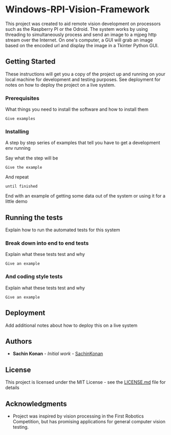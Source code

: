 # Windows-RPI-Vision-Framework

This project was created to aid remote vision development on processors such as the Raspberry PI or the Odroid. The system works by using threading to simultaneously process and send an image to a mjpeg http stream over the Internet. On one's computer, a GUI will grab an image based on the encoded url and display the image in a Tkinter Python GUI.

## Getting Started

These instructions will get you a copy of the project up and running on your local machine for development and testing purposes. See deployment for notes on how to deploy the project on a live system.

### Prerequisites

What things you need to install the software and how to install them

```
Give examples
```

### Installing

A step by step series of examples that tell you have to get a development env running

Say what the step will be

```
Give the example
```

And repeat

```
until finished
```

End with an example of getting some data out of the system or using it for a little demo

## Running the tests

Explain how to run the automated tests for this system

### Break down into end to end tests

Explain what these tests test and why

```
Give an example
```

### And coding style tests

Explain what these tests test and why

```
Give an example
```

## Deployment

Add additional notes about how to deploy this on a live system

## Authors

* **Sachin Konan** - *Initial work* - [SachinKonan](https:/github.com/SachinKonan)

## License

This project is licensed under the MIT License - see the [LICENSE.md](LICENSE.md) file for details

## Acknowledgments

* Project was inspired by vision processing in the First Robotics Competition, but has promising applications for general computer vision testing.
